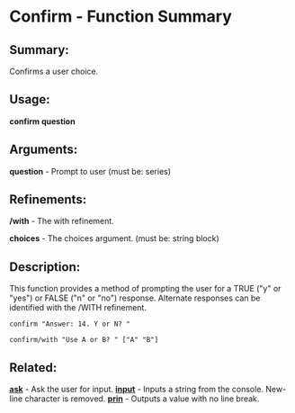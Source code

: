 # Confirm - Function Summary

## Summary:

Confirms a user choice.

## Usage:

**confirm question**

## Arguments:

**question** - Prompt to user (must be: series)

## Refinements:

**/with** - The with refinement.

**choices** - The choices argument. (must be: string block)

## Description:

This function provides a method of prompting the user for a TRUE ("y" or "yes") or FALSE ("n" or "no") response. Alternate responses can be identified with the /WITH refinement.

```
confirm "Answer: 14. Y or N? "
```

```
confirm/with "Use A or B? " ["A" "B"]
```

## Related:

[**ask**](http://www.rebol.com/docs/words/wask.html) - Ask the user for input.
[**input**](http://www.rebol.com/docs/words/winput.html) - Inputs a string from the console. New-line character is removed.
[**prin**](http://www.rebol.com/docs/words/wprin.html) - Outputs a value with no line break.